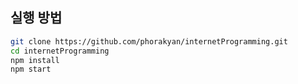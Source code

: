 ## 실행 방법
```bash
git clone https://github.com/phorakyan/internetProgramming.git
cd internetProgramming
npm install
npm start
```